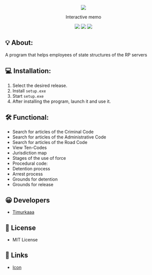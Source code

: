 <p align="center">
      <img src="https://img.icons8.com/?size=100&id=42817&format=png&color=000000">
</p>

<p align="center">
       Interactive memo
</p>

<p align="center">
   <img src="https://img.shields.io/badge/Language-Python-yellow">
   <img src="https://img.shields.io/badge/Version-v1.5-blue">
   <img src="https://img.shields.io/badge/License-MIT-red">
</p>

## 💡 About:
A program that helps employees of state structures of the RP servers

## 💻 Installation:
1. Select the desired release.
2. Install ```setup.exe```
3. Start ```setup.exe```
4. After installing the program, launch it and use it.

## 🛠 Functional:
- Search for articles of the Criminal Code
- Search for articles of the Administrative Code
- Search for articles of the Road Code
- View Ten-Codes
- Jurisdiction map
- Stages of the use of force
- Procedural code:
 - Detention process
 - Arrest process
 - Grounds for detention
 - Grounds for release

## 😀 Developers
- [Timurkaaa](https://github.com/Timurkaaaaaaa)

## 🧾 License
- MIT License

## 📎 Links
- [Icon](https://icons8.ru/icon/42817/информация)
